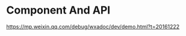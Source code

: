 Component And API
================


<https://mp.weixin.qq.com/debug/wxadoc/dev/demo.html?t=20161222>

